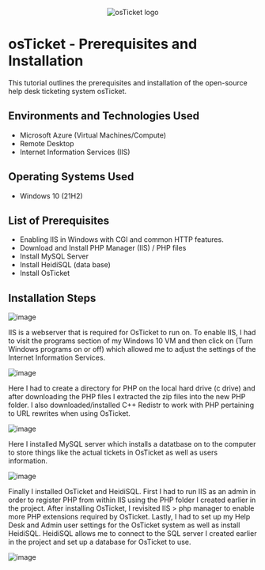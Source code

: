 <p align="center">
<img src="https://i.imgur.com/Clzj7Xs.png" alt="osTicket logo"/>
</p>

<h1>osTicket - Prerequisites and Installation</h1>
This tutorial outlines the prerequisites and installation of the open-source help desk ticketing system osTicket.<br />



<h2>Environments and Technologies Used</h2>

- Microsoft Azure (Virtual Machines/Compute)
- Remote Desktop
- Internet Information Services (IIS)

<h2>Operating Systems Used </h2>

- Windows 10</b> (21H2)

<h2>List of Prerequisites</h2>

- Enabling IIS in Windows with CGI and common HTTP features.
- Download and Install PHP Manager (IIS) / PHP files
- Install MySQL Server
- Install HeidiSQL (data base)
- Install OsTicket



<h2>Installation Steps</h2>

![image](https://github.com/OmarJamaladdin/osticket-prereqs/assets/140512686/13caa205-61d3-49e7-bdd3-3537b3e80620)


IIS is a webserver that is required for OsTicket to run on. To enable IIS, I had to visit the programs section of my Windows 10 VM and then click on (Turn Windows programs on or off) which allowed me to adjust the settings of the Internet Information Services.

![image](https://github.com/OmarJamaladdin/osticket-prereqs/assets/140512686/ef2bff0b-bccd-4b78-ab36-0f1ff224adad)

Here I had to create a directory for PHP on the local hard drive (c drive) and after downloading the PHP files I extracted the zip files into the new PHP folder. I also downloaded/installed C++ Redistr to work with PHP pertaining to URL rewrites when using OsTicket.

![image](https://github.com/OmarJamaladdin/osticket-prereqs/assets/140512686/73ffb33c-d9b3-40b4-9398-0befae9bb197)

Here I installed MySQL server which installs a datatbase on to the computer to store things like the actual tickets in OsTicket as well as users information.

![image](https://github.com/OmarJamaladdin/osticket-prereqs/assets/140512686/1e29c9eb-d6bc-4610-94d7-0a7561cab42e)

Finally I installed OsTicket and HeidiSQL. First I had to run IIS as an admin in order to register PHP from within IIS using the PHP folder I created earlier in the project. After installing OsTicket, I revisited IIS > php manager to enable more PHP extensions required by OsTicket. Lastly, I had to set up my Help Desk and Admin user settings for the OsTicket system as well as install HeidiSQL. HeidiSQL allows me to connect to the SQL server I created earlier in the project and set up a database for OsTicket to use.

![image](https://github.com/OmarJamaladdin/osticket-prereqs/assets/140512686/a833678e-d33d-4a8c-9a9e-8fb68f70e01b)

<br />
